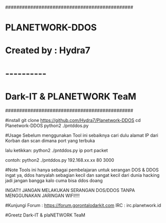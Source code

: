 ##############################################
#             PLANETWORK-DDOS                #
#           Created by : Hydra7              #
#               ----------                   #
#        Dark-IT & PLANETWORK TeaM           #
##############################################

#install
git clone https://github.com/Hydra7/Planetwork-DDOS
cd Planetwork-DDOS
python2 ./pntddos.py

#Usage
Sebelum menggunakan Tool ini sebaiknya cari dulu alamat IP dari Korban dan scan dimana port yang terbuka

lalu ketikkan:
python2 ./pntddos.py ip port packet

contoh:
python2 ./pntddos.py 192.168.xx.xx 80 3000

#Note
Tools ini hanya sebagai pembelajaran untuk serangan DOS & DDOS
ingat ya, ddos hanyalah sebagian kecil dan sangat kecil dari dunia hacking
jadi jangan bangga kalo cuma bisa ddos doang

INGAT!! JANGAN MELAKUKAN SERANGAN DOS/DDOS TANPA MENGGUNAKAN JARINGAN WIFI!!!!


#Kunjungi
Forum : https://forum.gorontalodarkit.com
IRC   : irc.planetwork.id

#Greetz
Dark-IT & plaNETWORK TeaM
